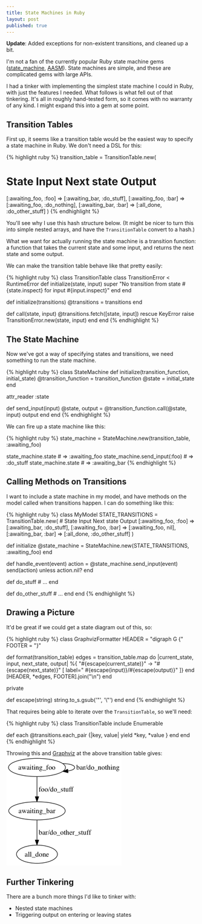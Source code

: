 ```yaml
---
title: State Machines in Ruby
layout: post
published: true
---
```


**Update**: Added exceptions for non-existent transitions, and cleaned up a bit.

I'm not a fan of the currently popular Ruby state machine gems ([state_machine](https://github.com/pluginaweek/state_machine), [AASM](https://github.com/aasm/aasm)). State machines are simple, and these are complicated gems with large APIs.

I had a tinker with implementing the simplest state machine I could in Ruby, with just the features I needed. What follows is what fell out of that tinkering. It's all in roughly hand-tested form, so it comes with no warranty of any kind. I might expand this into a gem at some point.


## Transition Tables

First up, it seems like a transition table would be the easiest way to specify a state machine in Ruby. We don't need a DSL for this:

{% highlight ruby %}
transition_table = TransitionTable.new(
  # State         Input     Next state      Output
  [:awaiting_foo, :foo] => [:awaiting_bar,  :do_stuff],
  [:awaiting_foo, :bar] => [:awaiting_foo,  :do_nothing],
  [:awaiting_bar, :bar] => [:all_done,      :do_other_stuff]
)
{% endhighlight %}

You'll see why I use this hash structure below. (It might be nicer to turn this into simple nested arrays, and have the `TransitionTable` convert to a hash.)

What we want for actually running the state machine is a transition function: a function that takes the current state and some input, and returns the next state and some output.

We can make the transition table behave like that pretty easily:

{% highlight ruby %}
class TransitionTable
  class TransitionError < RuntimeError
    def initialize(state, input)
      super "No transition from state #{state.inspect} for input #{input.inspect}"
    end
  end

  def initialize(transitions)
    @transitions = transitions
  end

  def call(state, input)
    @transitions.fetch([state, input])
  rescue KeyError
    raise TransitionError.new(state, input)
  end
end
{% endhighlight %}


## The State Machine

Now we've got a way of specifying states and transitions, we need something to run the state machine.

{% highlight ruby %}
class StateMachine
  def initialize(transition_function, initial_state)
    @transition_function = transition_function
    @state = initial_state
  end

  attr_reader :state

  def send_input(input)
    @state, output = @transition_function.call(@state, input)
    output
  end
end
{% endhighlight %}

We can fire up a state machine like this:

{% highlight ruby %}
state_machine = StateMachine.new(transition_table, :awaiting_foo)

state_machine.state             # => :awaiting_foo
state_machine.send_input(:foo)  # => :do_stuff
state_machine.state             # => :awaiting_bar
{% endhighlight %}


## Calling Methods on Transitions

I want to include a state machine in my model, and have methods on the model called when transitions happen. I can do something like this:

{% highlight ruby %}
class MyModel
  STATE_TRANSITIONS = TransitionTable.new(
    # State         Input     Next state      Output
    [:awaiting_foo, :foo] => [:awaiting_bar,  :do_stuff],
    [:awaiting_foo, :bar] => [:awaiting_foo,  nil],
    [:awaiting_bar, :bar] => [:all_done,      :do_other_stuff]
  )

  def initialize
    @state_machine = StateMachine.new(STATE_TRANSITIONS, :awaiting_foo)
  end

  def handle_event(event)
    action = @state_machine.send_input(event)
    send(action) unless action.nil?
  end

  def do_stuff
    # ...
  end

  def do_other_stuff
    # ...
  end
end
{% endhighlight %}


## Drawing a Picture

It'd be great if we could get a state diagram out of this, so:

{% highlight ruby %}
class GraphvizFormatter
  HEADER = "digraph G {"
  FOOTER = "}"

  def format(transition_table)
    edges = transition_table.map do |current_state, input, next_state, output|
      %{  "#{escape(current_state)}" -> "#{escape(next_state)}" [ label=" #{escape(input)}/#{escape(output)}" ]}
    end
    [HEADER, *edges, FOOTER].join("\n")
  end

private

  def escape(string)
    string.to_s.gsub('"', '\\"')
  end
end
{% endhighlight %}

That requires being able to iterate over the `TransitionTable`, so we'll need:

{% highlight ruby %}
class TransitionTable
  include Enumerable

  def each
    @transitions.each_pair {|key, value| yield *key, *value }
  end
end
{% endhighlight %}

Throwing this and [Graphviz](http://www.graphviz.org) at the above transition table gives:
<img src="/images/state-machine.png" width="305" height="288" alt="State diagram">


## Further Tinkering

There are a bunch more things I'd like to tinker with:

- Nested state machines
- Triggering output on entering or leaving states
